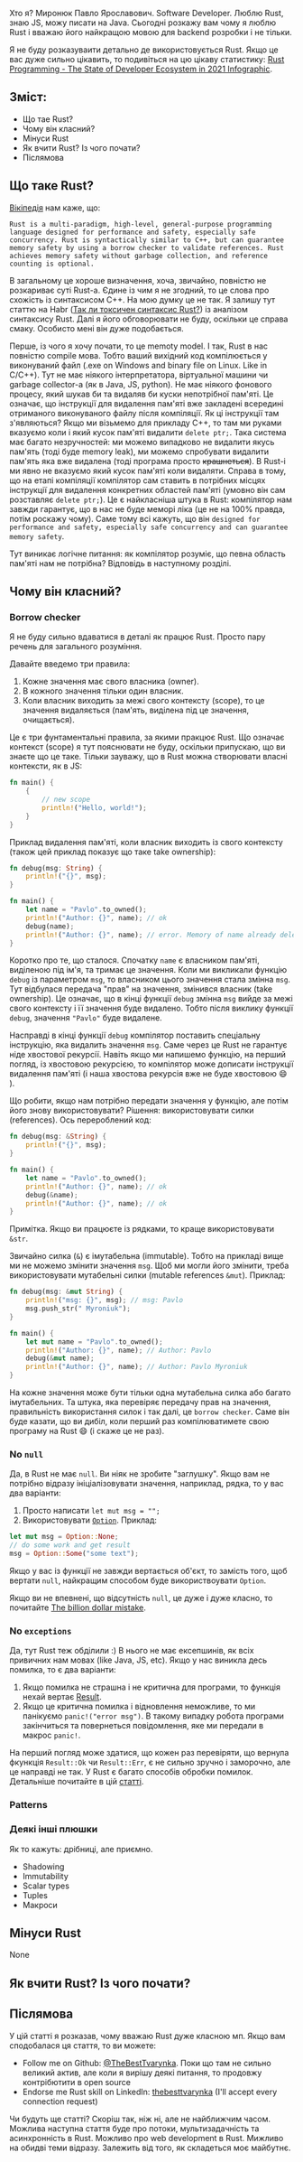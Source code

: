 
Хто я? Миронюк Павло Ярославович. Software Developer. Люблю Rust, знаю JS, можу писати на Java. Сьогодні розкажу вам чому я люблю Rust і вважаю його найкращою мовою для backend розробки і не тільки.

Я не буду розказуваити детально де використовується Rust. Якщо це вас дуже сильно цікавить, то подивіться на цю цікаву статистику: [Rust Programming - The State of Developer Ecosystem in 2021 Infographic](https://www.jetbrains.com/lp/devecosystem-2021/rust/).

## Зміст:

* Що тае Rust?
* Чому він класний?
* Мінуси Rust
* Як вчити Rust? Із чого почати?
* Післямова


## Що таке Rust?

[Вікіпедія](https://en.wikipedia.org/wiki/Rust_(programming_language)) нам каже, що:

`Rust is a multi-paradigm, high-level, general-purpose programming language designed for performance and safety, especially safe concurrency. Rust is syntactically similar to C++, but can guarantee memory safety by using a borrow checker to validate references. Rust achieves memory safety without garbage collection, and reference counting is optional.`

В загальному це хороше визначення, хоча, звичайно, повністю не розкариває суті Rust-а. Єдине із чим я не згодний, то це слова про схожість із синтаксисом С++. На мою думку це не так. Я залишу тут статтю на Habr ([Так ли токсичен синтаксис Rust?](https://habr.com/ru/post/532660/)) із аналізом синтаксису Rust. Далі я його обговорювати не буду, оскільки це справа смаку. Особисто мені він дуже подобається.

Перше, із чого я хочу почати, то це memoty model. І так, Rust в нас повністю compile мова. Тобто ваший вихідний код компілюється у виконуваний файл (.exe on Windows and binary file on Linux. Like in C/C++). Тут не має ніякого інтерпретатора, віртуальної машини чи garbage collector-а (як в Java, JS, python). Не має ніякого фонового процесу, який шукав би та видаляв би куски непотрібної пам'яті. Це означає, що інструкції для видалення пам'яті вже закладені всередині отриманого виконуваного файлу після компіляції. Як ці інструкції там з'являються? Якщо ми візьмемо для прикладу С++, то там ми руками вказуємо коли і який кусок пам'яті видалити `delete ptr;`. Така система має багато незручностей: ми можемо випадково не видалити якусь пам'ять (тоді буде memory leak), ми можемо спробувати видалити пам'ять яка вже видалена (тоді програма просто ~~крашнеться~~). В Rust-і ми явно не вказуємо який кусок пам'яті коли видаляти. Справа в тому, що на етапі компіляції компілятор сам ставить в потрібних місцях інструкції для видалення конкретних областей пам'яті (умовно він сам розставляє `delete ptr;`). Це є найкласніша штука в Rust: компілятор нам завжди гарантує, що в нас не буде меморі ліка (це не на 100% правда, потім роскажу чому). Саме тому всі кажуть, що він `designed for performance and safety, especially safe concurrency and can guarantee memory safety`. 

Тут виникає логічне питання: як компілятор розуміє, що певна область пам'яті нам не потрібна? Відповідь в наступному розділі.

## Чому він класний?

### Borrow checker

Я не буду сильно вдаватися в деталі як працює Rust. Просто пару речень для загального розуміння.

Давайте введемо три правила:

1. Кожне значення має свого власника (owner).
2. В кожного значення тільки один власник. 
3. Коли власник виходить за межі свого контексту (scope), то це значення видаляється (пам'ять, виділена під це значення, очищається).

Це є три фунтаментальні правила, за якими пракцює Rust. Що означає контекст (scope) я тут пояснювати не буду, оскільки припускаю, що ви знаєте що це таке. Тільки зауважу, що в Rust можна створювати власні контексти, як в JS:

```Rust
fn main() {
    {
        // new scope
        println!("Hello, world!");
    }
}
```

Приклад видалення пам'яті, коли власник виходить із свого контексту (також цей приклад показує що таке take ownership):

```Rust
fn debug(msg: String) {
    println!("{}", msg);
}

fn main() {
    let name = "Pavlo".to_owned();
    println!("Author: {}", name); // ok
    debug(name);
    println!("Author: {}", name); // error. Memory of name already deleted
}
```

Коротко про те, що сталося. Спочатку `name` є власником пам'яті, виділеною під ім'я, та тримає це значення. Коли ми викликали функцію `debug` із параметром `msg`, то власником цього значення стала змінна `msg`. Тут відбулася передача "прав" на значення, змінився власник (take ownership). Це означає, що в кінці функції `debug` змінна `msg` вийде за межі свого контексту і її значення буде видалено. Тобто після виклику функції `debug`, значення `"Pavlo"` буде видалене.

Насправді в кінці функції `debug` компілятор поставить спеціальну інструкцію, яка видалить значення `msg`. Саме через це Rust не гарантує ніде хвостової рекурсії. Навіть якщо ми напишемо функцію, на перший погляд, із хвостовою рекурсією, то компілятор може дописати інструкції видалення пам'яті (і наша хвостова рекурсія вже не буде хвостовою :smile: ).

Що робити, якщо нам потрібно передати значення у функцію, але потім його знову використовувати? Рішення: використовувати силки (references). Ось перероблений код:

```Rust
fn debug(msg: &String) {
    println!("{}", msg);
}

fn main() {
    let name = "Pavlo".to_owned();
    println!("Author: {}", name); // ok
    debug(&name);
    println!("Author: {}", name); // ok
}
```

Примітка. Якщо ви працюєте із рядками, то краще використовувати `&str`.

Звичайно силка (`&`) є імутабельна (immutable). Тобто на прикладі вище ми не можемо змінити значення `msg`. Щоб ми могли його змінити, треба використовувати мутабельні силки (mutable references `&mut`). Приклад:

```Rust
fn debug(msg: &mut String) {
    println!("msg: {}", msg); // msg: Pavlo
    msg.push_str(" Myroniuk");
}

fn main() {
    let mut name = "Pavlo".to_owned();
    println!("Author: {}", name); // Author: Pavlo
    debug(&mut name);
    println!("Author: {}", name); // Author: Pavlo Myroniuk
}
```

На кожне значення може бути тільки одна мутабельна силка або багато імутабельних. Та штука, яка перевіряє передачу прав на значення, правильність використання силок і так далі, це `borrow checker`. Саме він буде казати, що ви дибіл, коли  перший раз компілюватимете свою програму на Rust :smile: (і скаже це не раз).

### No `null`


Да, в Rust не має `null`. Ви ніяк не зробите "заглушку". Якщо вам не потрібно відразу ініціалізовувати значення, наприклад, рядка, то у вас два варіанти:

1. Просто написати `let mut msg = "";`
2. Використовувати [`Option`](https://doc.rust-lang.org/std/option/). Приклад:
```Rust
let mut msg = Option::None;
// do some work and get result
msg = Option::Some("some text");
```

Якщо у вас із функції не завжди вертається об'єкт, то замість того, щоб вертати `null`, найкращим способом буде використвоувати `Option`.

Якщо ви не впевнені, що відсутність `null`, це дуже і дуже класно, то почитайте [The billion dollar mistake](https://www.infoq.com/presentations/Null-References-The-Billion-Dollar-Mistake-Tony-Hoare/).

### No `exceptions`

Да, тут Rust теж обділили :) В нього не має ексепшинів, як всіх привичних нам мовах (like Java, JS, etc). Якщо у нас виникла десь помилка, то є два варіанти:

1. Якщо помилка не страшна і не критична для програми, то функція нехай вертає [Result](https://doc.rust-lang.org/std/result/).
2. Якщо це критична помилка і відновлення неможливе, то ми панікуємо `panic!("error msg")`. В такому випадку робота програми закінчиться та повернеться повідомлення, яке ми передали в макрос `panic!`.

На перший погляд може здатися, що кожен раз перевіряти, що вернула фкункція `Result::Ok` чи `Result::Err`, є не сильно зручно і заморочно, але це направді не так. У Rust є багато способів обробки помилок. Детальніше почитайте в цій [статті]().

### Patterns

### Деякі інші плюшки

Як то кажуть: дрібниці, але приємно.

* Shadowing
* Immutability
* Scalar types
* Tuples
* Макроси

## Мінуси Rust

None

## Як вчити Rust? Із чого почати?

## Післямова

У цій статті я розказав, чому вважаю Rust дуже класною мп. Якщо вам сподобалася ця стаття, то ви можете:

* Follow me on Github: [@TheBestTvarynka](https://github.com/TheBestTvarynka). Поки що там не сильно великий актив, але коли я вирішу деякі питання, то продовжу контрібютити в open source
* Endorse me Rust skill on LinkedIn: [thebesttvarynka](https://www.linkedin.com/in/thebesttvarynka/) (I'll accept every connection request)

Чи будуть ще статті? Скоріш так, ніж ні, але не найближчим часом. Можлива наступна стаття буде про потоки, мультизадачність та асинхронність в Rust. Можливо про web development в Rust. Мижливо на обидві теми відразу. Залежить від того, як складеться моє майбутнє.
